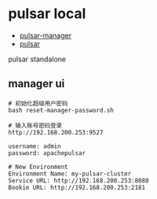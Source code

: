 # pulsar local
- [pulsar-manager](https://pulsar.apache.org/docs/3.2.x/administration-pulsar-manager/)
- [pulsar](https://pulsar.apache.org/docs/3.2.x/getting-started-docker-compose/
)

pulsar standalone

## manager ui
```shell
# 初始化超级用户密码
bash reset-manager-password.sh

# 输入账号密码登录
http://192.168.200.253:9527

username: admin
password: apachepulsar

# New Environment
Environment Name: my-pulsar-cluster
Service URL: http://192.168.200.253:8080
Bookie URL: http://192.168.200.253:2181
```